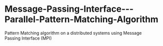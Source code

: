 # Message-Passing-Interface---Parallel-Pattern-Matching-Algorithm
Pattern Matching algorithm on a distributed systems using Message Passing Interface (MPI)
